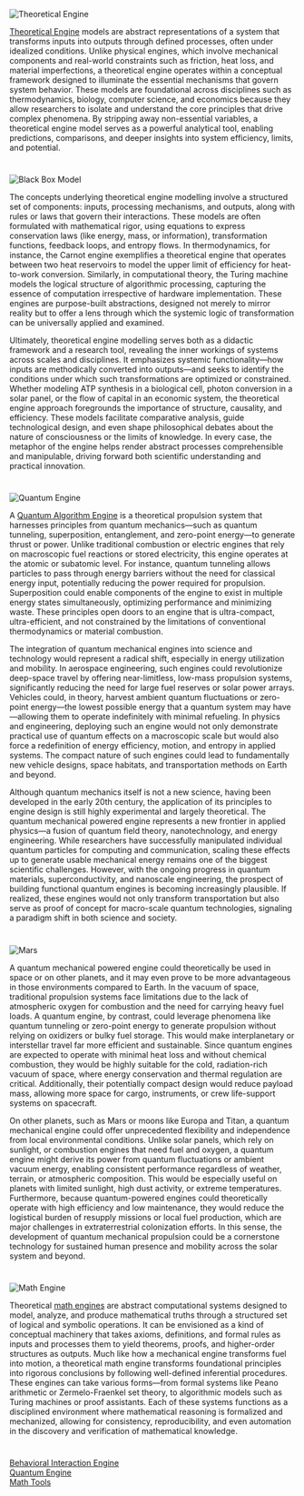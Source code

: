 ![Theoretical Engine](https://github.com/user-attachments/assets/a033ade5-3281-4f82-b450-dbe518817786)

[Theoretical Engine](https://chatgpt.com/g/g-6822874136fc81919dcce8108892af93-theoretical-engine) models are abstract representations of a system that transforms inputs into outputs through defined processes, often under idealized conditions. Unlike physical engines, which involve mechanical components and real-world constraints such as friction, heat loss, and material imperfections, a theoretical engine operates within a conceptual framework designed to illuminate the essential mechanisms that govern system behavior. These models are foundational across disciplines such as thermodynamics, biology, computer science, and economics because they allow researchers to isolate and understand the core principles that drive complex phenomena. By stripping away non-essential variables, a theoretical engine model serves as a powerful analytical tool, enabling predictions, comparisons, and deeper insights into system efficiency, limits, and potential.

#
![Black Box Model](https://github.com/user-attachments/assets/48f937f0-4310-4239-ac1f-8febc4b9bcaa)

The concepts underlying theoretical engine modelling involve a structured set of components: inputs, processing mechanisms, and outputs, along with rules or laws that govern their interactions. These models are often formulated with mathematical rigor, using equations to express conservation laws (like energy, mass, or information), transformation functions, feedback loops, and entropy flows. In thermodynamics, for instance, the Carnot engine exemplifies a theoretical engine that operates between two heat reservoirs to model the upper limit of efficiency for heat-to-work conversion. Similarly, in computational theory, the Turing machine models the logical structure of algorithmic processing, capturing the essence of computation irrespective of hardware implementation. These engines are purpose-built abstractions, designed not merely to mirror reality but to offer a lens through which the systemic logic of transformation can be universally applied and examined.

Ultimately, theoretical engine modelling serves both as a didactic framework and a research tool, revealing the inner workings of systems across scales and disciplines. It emphasizes systemic functionality—how inputs are methodically converted into outputs—and seeks to identify the conditions under which such transformations are optimized or constrained. Whether modeling ATP synthesis in a biological cell, photon conversion in a solar panel, or the flow of capital in an economic system, the theoretical engine approach foregrounds the importance of structure, causality, and efficiency. These models facilitate comparative analysis, guide technological design, and even shape philosophical debates about the nature of consciousness or the limits of knowledge. In every case, the metaphor of the engine helps render abstract processes comprehensible and manipulable, driving forward both scientific understanding and practical innovation.

#

![Quantum Engine](https://github.com/user-attachments/assets/3502e1b6-0aa0-4f6a-b653-6418c262034d)

A [Quantum Algorithm Engine](https://github.com/s0urceduty/Quantum_Algorithm_Engine) is a theoretical propulsion system that harnesses principles from quantum mechanics—such as quantum tunneling, superposition, entanglement, and zero-point energy—to generate thrust or power. Unlike traditional combustion or electric engines that rely on macroscopic fuel reactions or stored electricity, this engine operates at the atomic or subatomic level. For instance, quantum tunneling allows particles to pass through energy barriers without the need for classical energy input, potentially reducing the power required for propulsion. Superposition could enable components of the engine to exist in multiple energy states simultaneously, optimizing performance and minimizing waste. These principles open doors to an engine that is ultra-compact, ultra-efficient, and not constrained by the limitations of conventional thermodynamics or material combustion.

The integration of quantum mechanical engines into science and technology would represent a radical shift, especially in energy utilization and mobility. In aerospace engineering, such engines could revolutionize deep-space travel by offering near-limitless, low-mass propulsion systems, significantly reducing the need for large fuel reserves or solar power arrays. Vehicles could, in theory, harvest ambient quantum fluctuations or zero-point energy—the lowest possible energy that a quantum system may have—allowing them to operate indefinitely with minimal refueling. In physics and engineering, deploying such an engine would not only demonstrate practical use of quantum effects on a macroscopic scale but would also force a redefinition of energy efficiency, motion, and entropy in applied systems. The compact nature of such engines could lead to fundamentally new vehicle designs, space habitats, and transportation methods on Earth and beyond.

Although quantum mechanics itself is not a new science, having been developed in the early 20th century, the application of its principles to engine design is still highly experimental and largely theoretical. The quantum mechanical powered engine represents a new frontier in applied physics—a fusion of quantum field theory, nanotechnology, and energy engineering. While researchers have successfully manipulated individual quantum particles for computing and communication, scaling these effects up to generate usable mechanical energy remains one of the biggest scientific challenges. However, with the ongoing progress in quantum materials, superconductivity, and nanoscale engineering, the prospect of building functional quantum engines is becoming increasingly plausible. If realized, these engines would not only transform transportation but also serve as proof of concept for macro-scale quantum technologies, signaling a paradigm shift in both science and society.

#
![Mars](https://github.com/user-attachments/assets/87b39894-b86f-4440-a6fd-bab43d07a352)

A quantum mechanical powered engine could theoretically be used in space or on other planets, and it may even prove to be more advantageous in those environments compared to Earth. In the vacuum of space, traditional propulsion systems face limitations due to the lack of atmospheric oxygen for combustion and the need for carrying heavy fuel loads. A quantum engine, by contrast, could leverage phenomena like quantum tunneling or zero-point energy to generate propulsion without relying on oxidizers or bulky fuel storage. This would make interplanetary or interstellar travel far more efficient and sustainable. Since quantum engines are expected to operate with minimal heat loss and without chemical combustion, they would be highly suitable for the cold, radiation-rich vacuum of space, where energy conservation and thermal regulation are critical. Additionally, their potentially compact design would reduce payload mass, allowing more space for cargo, instruments, or crew life-support systems on spacecraft.

On other planets, such as Mars or moons like Europa and Titan, a quantum mechanical engine could offer unprecedented flexibility and independence from local environmental conditions. Unlike solar panels, which rely on sunlight, or combustion engines that need fuel and oxygen, a quantum engine might derive its power from quantum fluctuations or ambient vacuum energy, enabling consistent performance regardless of weather, terrain, or atmospheric composition. This would be especially useful on planets with limited sunlight, high dust activity, or extreme temperatures. Furthermore, because quantum-powered engines could theoretically operate with high efficiency and low maintenance, they would reduce the logistical burden of resupply missions or local fuel production, which are major challenges in extraterrestrial colonization efforts. In this sense, the development of quantum mechanical propulsion could be a cornerstone technology for sustained human presence and mobility across the solar system and beyond.

#

![Math Engine](https://github.com/user-attachments/assets/3a01efa6-3f8b-4483-9c67-a6561e2661ef)

Theoretical [math engines](https://chatgpt.com/g/g-68422466844c8191af5186f0e87175b1-math-engines) are abstract computational systems designed to model, analyze, and produce mathematical truths through a structured set of logical and symbolic operations. It can be envisioned as a kind of conceptual machinery that takes axioms, definitions, and formal rules as inputs and processes them to yield theorems, proofs, and higher-order structures as outputs. Much like how a mechanical engine transforms fuel into motion, a theoretical math engine transforms foundational principles into rigorous conclusions by following well-defined inferential procedures. These engines can take various forms—from formal systems like Peano arithmetic or Zermelo-Fraenkel set theory, to algorithmic models such as Turing machines or proof assistants. Each of these systems functions as a disciplined environment where mathematical reasoning is formalized and mechanized, allowing for consistency, reproducibility, and even automation in the discovery and verification of mathematical knowledge.

#

[Behavioral Interaction Engine](https://github.com/s0urceduty/Behavioral_Interaction_Engine)
<br>
[Quantum Engine](https://chatgpt.com/g/g-67a43c96f6d481919c705965019312be-quantum-engine)
<br>
[Math Tools](https://github.com/sourceduty/Math_Tools)
